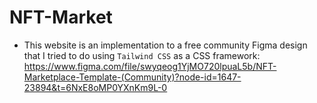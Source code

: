 # NFT-Market 
* This website is an implementation to a free community Figma design that I tried to do using `Tailwind CSS` as a CSS framework:
https://www.figma.com/file/swyqeog1YjMO720lpuaL5b/NFT-Marketplace-Template-(Community)?node-id=1647-23894&t=6NxE8oMP0YXnKm9L-0

